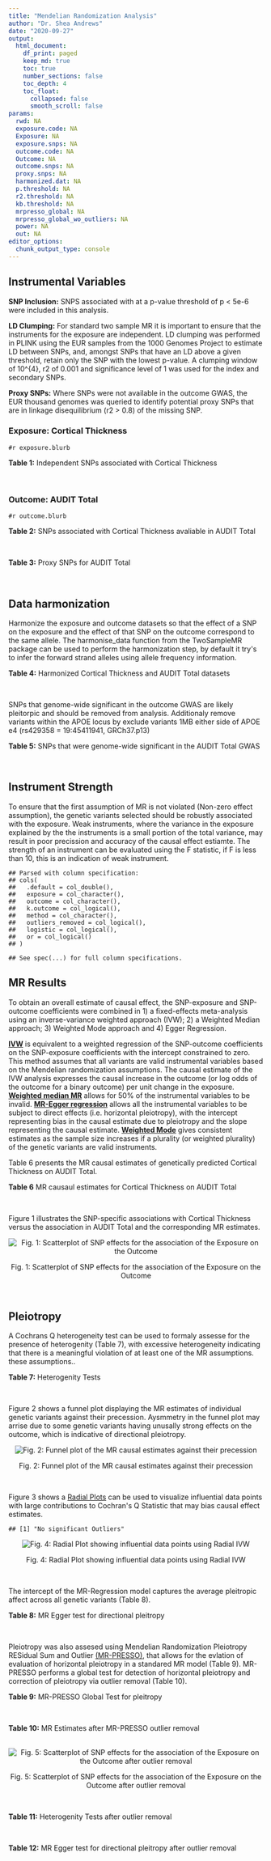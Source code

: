 ```yaml
---
title: "Mendelian Randomization Analysis"
author: "Dr. Shea Andrews"
date: "2020-09-27"
output:
  html_document:
    df_print: paged
    keep_md: true
    toc: true
    number_sections: false
    toc_depth: 4
    toc_float:
      collapsed: false
      smooth_scroll: false
params:
  rwd: NA
  exposure.code: NA
  Exposure: NA
  exposure.snps: NA
  outcome.code: NA
  Outcome: NA
  outcome.snps: NA
  proxy.snps: NA
  harmonized.dat: NA
  p.threshold: NA
  r2.threshold: NA
  kb.threshold: NA
  mrpresso_global: NA
  mrpresso_global_wo_outliers: NA
  power: NA
  out: NA
editor_options:
  chunk_output_type: console
---
```







## Instrumental Variables
**SNP Inclusion:** SNPS associated with at a p-value threshold of p < 5e-6 were included in this analysis.
<br>

**LD Clumping:** For standard two sample MR it is important to ensure that the instruments for the exposure are independent. LD clumping was performed in PLINK using the EUR samples from the 1000 Genomes Project to estimate LD between SNPs, and, amongst SNPs that have an LD above a given threshold, retain only the SNP with the lowest p-value. A clumping window of 10^{4}, r2 of 0.001 and significance level of 1 was used for the index and secondary SNPs.
<br>

**Proxy SNPs:** Where SNPs were not available in the outcome GWAS, the EUR thousand genomes was queried to identify potential proxy SNPs that are in linkage disequilibrium (r2 > 0.8) of the missing SNP.
<br>

### Exposure: Cortical Thickness
`#r exposure.blurb`
<br>

**Table 1:** Independent SNPs associated with Cortical Thickness
<div data-pagedtable="false">
  <script data-pagedtable-source type="application/json">
{"columns":[{"label":["SNP"],"name":[1],"type":["chr"],"align":["left"]},{"label":["CHROM"],"name":[2],"type":["dbl"],"align":["right"]},{"label":["POS"],"name":[3],"type":["dbl"],"align":["right"]},{"label":["REF"],"name":[4],"type":["chr"],"align":["left"]},{"label":["ALT"],"name":[5],"type":["chr"],"align":["left"]},{"label":["AF"],"name":[6],"type":["dbl"],"align":["right"]},{"label":["BETA"],"name":[7],"type":["dbl"],"align":["right"]},{"label":["SE"],"name":[8],"type":["dbl"],"align":["right"]},{"label":["Z"],"name":[9],"type":["dbl"],"align":["right"]},{"label":["P"],"name":[10],"type":["dbl"],"align":["right"]},{"label":["N"],"name":[11],"type":["dbl"],"align":["right"]},{"label":["TRAIT"],"name":[12],"type":["chr"],"align":["left"]}],"data":[{"1":"rs1180331","2":"1","3":"40012184","4":"G","5":"A","6":"0.4610","7":"0.0039","8":"0.0008","9":"4.875000","10":"5.299e-07","11":"32872","12":"Cortical_Thickness"},{"1":"rs556204","2":"1","3":"57595583","4":"G","5":"C","6":"0.1594","7":"-0.0050","8":"0.0010","9":"-5.000000","10":"1.417e-06","11":"32441","12":"Cortical_Thickness"},{"1":"rs2002058","2":"1","3":"58561329","4":"C","5":"T","6":"0.1892","7":"0.0046","8":"0.0010","9":"4.600000","10":"1.289e-06","11":"33089","12":"Cortical_Thickness"},{"1":"rs7549825","2":"1","3":"98554409","4":"A","5":"G","6":"0.3084","7":"0.0040","8":"0.0008","9":"5.000000","10":"2.503e-06","11":"32872","12":"Cortical_Thickness"},{"1":"rs7531555","2":"1","3":"196929310","4":"C","5":"T","6":"0.2386","7":"0.0047","8":"0.0009","9":"5.222222","10":"7.662e-08","11":"32639","12":"Cortical_Thickness"},{"1":"rs6738528","2":"2","3":"27149258","4":"T","5":"A","6":"0.3984","7":"0.0045","8":"0.0008","9":"5.625000","10":"7.324e-09","11":"32872","12":"Cortical_Thickness"},{"1":"rs3770776","2":"2","3":"37150793","4":"A","5":"G","6":"0.4299","7":"0.0039","8":"0.0008","9":"4.875000","10":"3.170e-07","11":"32872","12":"Cortical_Thickness"},{"1":"rs11692435","2":"2","3":"98275354","4":"G","5":"A","6":"0.0910","7":"-0.0091","8":"0.0015","9":"-6.066667","10":"3.179e-10","11":"29128","12":"Cortical_Thickness"},{"1":"rs533577","2":"3","3":"39489651","4":"C","5":"T","6":"0.4935","7":"-0.0050","8":"0.0008","9":"-6.250000","10":"8.426e-11","11":"32872","12":"Cortical_Thickness"},{"1":"rs11708974","2":"3","3":"64395184","4":"C","5":"T","6":"0.4778","7":"0.0035","8":"0.0008","9":"4.375000","10":"4.070e-06","11":"32872","12":"Cortical_Thickness"},{"1":"rs2636563","2":"3","3":"183939044","4":"G","5":"C","6":"0.2416","7":"0.0044","8":"0.0009","9":"4.888889","10":"2.299e-06","11":"31046","12":"Cortical_Thickness"},{"1":"rs10016059","2":"4","3":"2405007","4":"T","5":"C","6":"0.3379","7":"0.0038","8":"0.0008","9":"4.750000","10":"4.994e-06","11":"32441","12":"Cortical_Thickness"},{"1":"rs7657284","2":"4","3":"39688694","4":"A","5":"C","6":"0.2465","7":"0.0044","8":"0.0009","9":"4.888890","10":"2.680e-07","11":"32872","12":"Cortical_Thickness"},{"1":"rs7683042","2":"4","3":"46999235","4":"A","5":"G","6":"0.4028","7":"-0.0036","8":"0.0008","9":"-4.500000","10":"3.852e-06","11":"32872","12":"Cortical_Thickness"},{"1":"rs13107325","2":"4","3":"103188709","4":"C","5":"T","6":"0.0707","7":"-0.0076","8":"0.0015","9":"-5.066667","10":"5.054e-07","11":"32872","12":"Cortical_Thickness"},{"1":"rs35021943","2":"4","3":"121643239","4":"A","5":"C","6":"0.2422","7":"0.0051","8":"0.0009","9":"5.666670","10":"2.979e-09","11":"32872","12":"Cortical_Thickness"},{"1":"rs40565","2":"5","3":"55828636","4":"C","5":"T","6":"0.8108","7":"0.0048","8":"0.0010","9":"4.800000","10":"5.911e-07","11":"32249","12":"Cortical_Thickness"},{"1":"rs2744449","2":"6","3":"52951185","4":"G","5":"C","6":"0.9107","7":"0.0059","8":"0.0013","9":"4.538462","10":"4.452e-06","11":"33281","12":"Cortical_Thickness"},{"1":"rs194833","2":"7","3":"103761274","4":"G","5":"T","6":"0.4771","7":"-0.0035","8":"0.0008","9":"-4.375000","10":"3.614e-06","11":"32486","12":"Cortical_Thickness"},{"1":"rs6961970","2":"7","3":"113901132","4":"C","5":"A","6":"0.2334","7":"0.0041","8":"0.0009","9":"4.555556","10":"2.411e-06","11":"32872","12":"Cortical_Thickness"},{"1":"rs724265","2":"8","3":"8219182","4":"G","5":"A","6":"0.6272","7":"0.0041","8":"0.0008","9":"5.125000","10":"1.012e-07","11":"32872","12":"Cortical_Thickness"},{"1":"rs3200031","2":"8","3":"26227484","4":"C","5":"T","6":"0.0773","7":"0.0071","8":"0.0014","9":"5.071429","10":"5.526e-07","11":"32872","12":"Cortical_Thickness"},{"1":"rs7824177","2":"8","3":"110585288","4":"A","5":"G","6":"0.1616","7":"-0.0059","8":"0.0010","9":"-5.900000","10":"8.922e-09","11":"32872","12":"Cortical_Thickness"},{"1":"rs12543282","2":"8","3":"144627241","4":"C","5":"T","6":"0.2395","7":"0.0043","8":"0.0009","9":"4.777778","10":"4.087e-06","11":"32764","12":"Cortical_Thickness"},{"1":"rs35025323","2":"10","3":"97089991","4":"T","5":"C","6":"0.1210","7":"-0.0054","8":"0.0011","9":"-4.909090","10":"1.762e-06","11":"32872","12":"Cortical_Thickness"},{"1":"rs4296031","2":"11","3":"42540012","4":"G","5":"A","6":"0.8037","7":"-0.0044","8":"0.0010","9":"-4.400000","10":"3.779e-06","11":"32486","12":"Cortical_Thickness"},{"1":"rs7957460","2":"12","3":"32945835","4":"G","5":"A","6":"0.6732","7":"-0.0037","8":"0.0008","9":"-4.625000","10":"2.960e-06","11":"32512","12":"Cortical_Thickness"},{"1":"rs12815451","2":"12","3":"51738706","4":"T","5":"C","6":"0.1519","7":"0.0070","8":"0.0015","9":"4.666670","10":"3.201e-06","11":"20004","12":"Cortical_Thickness"},{"1":"rs1558801","2":"12","3":"109036359","4":"A","5":"C","6":"0.3852","7":"-0.0041","8":"0.0009","9":"-4.555560","10":"2.204e-06","11":"30860","12":"Cortical_Thickness"},{"1":"rs4772440","2":"13","3":"102712476","4":"C","5":"T","6":"0.4224","7":"-0.0036","8":"0.0008","9":"-4.500000","10":"3.102e-06","11":"32872","12":"Cortical_Thickness"},{"1":"rs1742401","2":"16","3":"1971601","4":"G","5":"A","6":"0.3809","7":"-0.0038","8":"0.0008","9":"-4.750000","10":"7.050e-07","11":"32764","12":"Cortical_Thickness"},{"1":"rs734957","2":"17","3":"2612584","4":"G","5":"A","6":"0.2235","7":"0.0066","8":"0.0012","9":"5.500000","10":"6.126e-08","11":"22106","12":"Cortical_Thickness"},{"1":"rs11656696","2":"17","3":"10033679","4":"C","5":"A","6":"0.4288","7":"0.0040","8":"0.0008","9":"5.000000","10":"2.117e-07","11":"32512","12":"Cortical_Thickness"},{"1":"rs7215205","2":"17","3":"29818258","4":"T","5":"C","6":"0.6326","7":"-0.0036","8":"0.0008","9":"-4.500000","10":"3.115e-06","11":"32680","12":"Cortical_Thickness"},{"1":"rs2316766","2":"17","3":"43919068","4":"G","5":"T","6":"0.2098","7":"0.0069","8":"0.0011","9":"6.272727","10":"2.903e-10","11":"26063","12":"Cortical_Thickness"},{"1":"rs117826338","2":"19","3":"5904353","4":"C","5":"T","6":"0.1353","7":"0.0062","8":"0.0012","9":"5.166667","10":"9.902e-08","11":"30012","12":"Cortical_Thickness"},{"1":"rs3816046","2":"19","3":"46118127","4":"C","5":"T","6":"0.3206","7":"-0.0041","8":"0.0008","9":"-5.125000","10":"8.464e-07","11":"30344","12":"Cortical_Thickness"},{"1":"rs5994871","2":"22","3":"22091244","4":"C","5":"T","6":"0.7171","7":"0.0042","8":"0.0009","9":"4.666667","10":"8.821e-07","11":"32872","12":"Cortical_Thickness"},{"1":"rs5756894","2":"22","3":"38450136","4":"C","5":"A","6":"0.6043","7":"0.0035","8":"0.0008","9":"4.375000","10":"4.741e-06","11":"32872","12":"Cortical_Thickness"}],"options":{"columns":{"min":{},"max":[10]},"rows":{"min":[10],"max":[10]},"pages":{}}}
  </script>
</div>
<br>

### Outcome: AUDIT Total
`#r outcome.blurb`
<br>

**Table 2:** SNPs associated with Cortical Thickness avaliable in AUDIT Total
<div data-pagedtable="false">
  <script data-pagedtable-source type="application/json">
{"columns":[{"label":["SNP"],"name":[1],"type":["chr"],"align":["left"]},{"label":["CHROM"],"name":[2],"type":["dbl"],"align":["right"]},{"label":["POS"],"name":[3],"type":["dbl"],"align":["right"]},{"label":["REF"],"name":[4],"type":["chr"],"align":["left"]},{"label":["ALT"],"name":[5],"type":["chr"],"align":["left"]},{"label":["AF"],"name":[6],"type":["dbl"],"align":["right"]},{"label":["BETA"],"name":[7],"type":["dbl"],"align":["right"]},{"label":["SE"],"name":[8],"type":["dbl"],"align":["right"]},{"label":["Z"],"name":[9],"type":["dbl"],"align":["right"]},{"label":["P"],"name":[10],"type":["dbl"],"align":["right"]},{"label":["N"],"name":[11],"type":["dbl"],"align":["right"]},{"label":["TRAIT"],"name":[12],"type":["chr"],"align":["left"]}],"data":[{"1":"rs1180331","2":"1","3":"40012184","4":"G","5":"A","6":"0.4954640","7":"0.0025295885","8":"0.002654343","9":"0.953","10":"3.408e-01","11":"141716","12":"AUDIT_Total"},{"1":"rs556204","2":"1","3":"57595583","4":"G","5":"C","6":"0.1137930","7":"0.0049123845","8":"0.002649614","9":"1.854","10":"6.377e-02","11":"141629","12":"AUDIT_Total"},{"1":"rs2002058","2":"1","3":"58561329","4":"C","5":"T","6":"0.1728960","7":"-0.0041489849","8":"0.002671594","9":"-1.553","10":"1.204e-01","11":"139487","12":"AUDIT_Total"},{"1":"rs7549825","2":"1","3":"98554409","4":"A","5":"G","6":"0.3432840","7":"-0.0047612500","8":"0.002668863","9":"-1.784","10":"7.440e-02","11":"139630","12":"AUDIT_Total"},{"1":"rs7531555","2":"1","3":"196929310","4":"C","5":"T","6":"0.2500000","7":"0.0038607076","8":"0.002649765","9":"1.457","10":"1.450e-01","11":"141861","12":"AUDIT_Total"},{"1":"rs6738528","2":"2","3":"27149258","4":"T","5":"A","6":"0.4217790","7":"-0.0033991623","8":"0.002655596","9":"-1.280","10":"2.007e-01","11":"141354","12":"AUDIT_Total"},{"1":"rs3770776","2":"2","3":"37150793","4":"A","5":"G","6":"0.4360660","7":"0.0009965330","8":"0.002664528","9":"0.374","10":"7.085e-01","11":"141143","12":"AUDIT_Total"},{"1":"rs11692435","2":"2","3":"98275354","4":"G","5":"A","6":"0.1408810","7":"0.0080266445","8":"0.002683599","9":"2.991","10":"2.778e-03","11":"137398","12":"AUDIT_Total"},{"1":"rs533577","2":"3","3":"39489651","4":"C","5":"T","6":"0.4492390","7":"0.0034812373","8":"0.002655406","9":"1.311","10":"1.897e-01","11":"141353","12":"AUDIT_Total"},{"1":"rs11708974","2":"3","3":"64395184","4":"C","5":"T","6":"0.4664220","7":"0.0007655355","8":"0.002658109","9":"0.288","10":"7.735e-01","11":"141932","12":"AUDIT_Total"},{"1":"rs2636563","2":"3","3":"183939044","4":"G","5":"C","6":"0.2218770","7":"-0.0041745076","8":"0.002660617","9":"-1.569","10":"1.167e-01","11":"140633","12":"AUDIT_Total"},{"1":"rs10016059","2":"4","3":"2405007","4":"T","5":"C","6":"0.3435910","7":"-0.0006566860","8":"0.002658649","9":"-0.247","10":"8.047e-01","11":"141932","12":"AUDIT_Total"},{"1":"rs7657284","2":"4","3":"39688694","4":"A","5":"C","6":"0.2721680","7":"0.0010732500","8":"0.002663156","9":"0.403","10":"6.873e-01","11":"141256","12":"AUDIT_Total"},{"1":"rs7683042","2":"4","3":"46999235","4":"A","5":"G","6":"0.3111070","7":"0.0082823000","8":"0.002656285","9":"3.118","10":"1.823e-03","11":"140182","12":"AUDIT_Total"},{"1":"rs13107325","2":"4","3":"103188709","4":"C","5":"T","6":"0.0473169","7":"-0.0197012126","8":"0.002617753","9":"-7.526","10":"5.246e-14","11":"141932","12":"AUDIT_Total"},{"1":"rs35021943","2":"4","3":"121643239","4":"A","5":"C","6":"0.2241190","7":"-0.0049333000","8":"0.002660895","9":"-1.854","10":"6.372e-02","11":"140427","12":"AUDIT_Total"},{"1":"rs40565","2":"5","3":"55828636","4":"C","5":"T","6":"0.7925280","7":"-0.0036379252","8":"0.002649618","9":"-1.373","10":"1.699e-01","11":"141932","12":"AUDIT_Total"},{"1":"rs2744449","2":"6","3":"52951185","4":"G","5":"C","6":"0.8856880","7":"-0.0025272703","8":"0.002654696","9":"-0.952","10":"3.413e-01","11":"141679","12":"AUDIT_Total"},{"1":"rs194833","2":"7","3":"103761274","4":"G","5":"T","6":"0.4821750","7":"0.0081020703","8":"0.002648601","9":"3.059","10":"2.218e-03","11":"141034","12":"AUDIT_Total"},{"1":"rs6961970","2":"7","3":"113901132","4":"C","5":"A","6":"0.2094840","7":"0.0019820372","8":"0.002664028","9":"0.744","10":"4.570e-01","11":"140847","12":"AUDIT_Total"},{"1":"rs724265","2":"8","3":"8219182","4":"G","5":"A","6":"0.5889940","7":"-0.0017392308","8":"0.002683998","9":"-0.648","10":"5.171e-01","11":"138838","12":"AUDIT_Total"},{"1":"rs3200031","2":"8","3":"26227484","4":"C","5":"T","6":"0.0469203","7":"-0.0025470365","8":"0.002661480","9":"-0.957","10":"3.385e-01","11":"140953","12":"AUDIT_Total"},{"1":"rs7824177","2":"8","3":"110585288","4":"A","5":"G","6":"0.1132660","7":"0.0046537600","8":"0.002654740","9":"1.753","10":"7.966e-02","11":"141143","12":"AUDIT_Total"},{"1":"rs12543282","2":"8","3":"144627241","4":"C","5":"T","6":"0.2089080","7":"0.0020189143","8":"0.002663475","9":"0.758","10":"4.484e-01","11":"140894","12":"AUDIT_Total"},{"1":"rs35025323","2":"10","3":"97089991","4":"T","5":"C","6":"0.1282610","7":"-0.0017470600","8":"0.002659151","9":"-0.657","10":"5.115e-01","11":"141437","12":"AUDIT_Total"},{"1":"rs4296031","2":"11","3":"42540012","4":"G","5":"A","6":"0.7754470","7":"-0.0026262431","8":"0.002655453","9":"-0.989","10":"3.228e-01","11":"141571","12":"AUDIT_Total"},{"1":"rs7957460","2":"12","3":"32945835","4":"G","5":"A","6":"0.6604290","7":"-0.0044587085","8":"0.002649262","9":"-1.683","10":"9.237e-02","11":"141772","12":"AUDIT_Total"},{"1":"rs12815451","2":"12","3":"51738706","4":"T","5":"C","6":"0.1428310","7":"0.0035778400","8":"0.002767083","9":"1.293","10":"1.959e-01","11":"130167","12":"AUDIT_Total"},{"1":"rs1558801","2":"12","3":"109036359","4":"A","5":"C","6":"0.4324470","7":"0.0045293100","8":"0.002669011","9":"1.697","10":"8.972e-02","11":"139668","12":"AUDIT_Total"},{"1":"rs4772440","2":"13","3":"102712476","4":"C","5":"T","6":"0.4284900","7":"0.0036471643","8":"0.002679768","9":"1.361","10":"1.735e-01","11":"138758","12":"AUDIT_Total"},{"1":"rs1742401","2":"16","3":"1971601","4":"G","5":"A","6":"0.4508910","7":"-0.0012015008","8":"0.002658188","9":"-0.452","10":"6.512e-01","11":"141731","12":"AUDIT_Total"},{"1":"rs11656696","2":"17","3":"10033679","4":"C","5":"A","6":"0.4084370","7":"-0.0024357546","8":"0.002712422","9":"-0.898","10":"3.690e-01","11":"135747","12":"AUDIT_Total"},{"1":"rs7215205","2":"17","3":"29818258","4":"T","5":"C","6":"0.6332610","7":"-0.0015721400","8":"0.002669161","9":"-0.589","10":"5.556e-01","11":"140437","12":"AUDIT_Total"},{"1":"rs2316766","2":"17","3":"43919068","4":"G","5":"T","6":"0.1475710","7":"-0.0147672831","8":"0.002652170","9":"-5.568","10":"2.573e-08","11":"139273","12":"AUDIT_Total"},{"1":"rs117826338","2":"19","3":"5904353","4":"C","5":"T","6":"0.1421840","7":"-0.0022938868","8":"0.002654962","9":"-0.864","10":"3.874e-01","11":"141716","12":"AUDIT_Total"},{"1":"rs3816046","2":"19","3":"46118127","4":"C","5":"T","6":"0.3054140","7":"0.0004548352","8":"0.002659855","9":"0.171","10":"8.643e-01","11":"141932","12":"AUDIT_Total"},{"1":"rs5994871","2":"22","3":"22091244","4":"C","5":"T","6":"0.7659570","7":"-0.0001459743","8":"0.002703227","9":"-0.054","10":"9.567e-01","11":"137745","12":"AUDIT_Total"},{"1":"rs5756894","2":"22","3":"38450136","4":"C","5":"A","6":"0.6064680","7":"0.0023263146","8":"0.002658645","9":"0.875","10":"3.814e-01","11":"141315","12":"AUDIT_Total"},{"1":"rs734957","2":"NA","3":"NA","4":"NA","5":"NA","6":"NA","7":"NA","8":"NA","9":"NA","10":"NA","11":"NA","12":"NA"}],"options":{"columns":{"min":{},"max":[10]},"rows":{"min":[10],"max":[10]},"pages":{}}}
  </script>
</div>
<br>

**Table 3:** Proxy SNPs for AUDIT Total
<div data-pagedtable="false">
  <script data-pagedtable-source type="application/json">
{"columns":[{"label":["proxy.outcome"],"name":[1],"type":["lgl"],"align":["right"]},{"label":["target_snp"],"name":[2],"type":["chr"],"align":["left"]},{"label":["proxy_snp"],"name":[3],"type":["lgl"],"align":["right"]},{"label":["ld.r2"],"name":[4],"type":["lgl"],"align":["right"]},{"label":["Dprime"],"name":[5],"type":["lgl"],"align":["right"]},{"label":["ref.proxy"],"name":[6],"type":["lgl"],"align":["right"]},{"label":["alt.proxy"],"name":[7],"type":["lgl"],"align":["right"]},{"label":["CHROM"],"name":[8],"type":["lgl"],"align":["right"]},{"label":["POS"],"name":[9],"type":["lgl"],"align":["right"]},{"label":["ALT.proxy"],"name":[10],"type":["lgl"],"align":["right"]},{"label":["REF.proxy"],"name":[11],"type":["lgl"],"align":["right"]},{"label":["AF"],"name":[12],"type":["lgl"],"align":["right"]},{"label":["BETA"],"name":[13],"type":["lgl"],"align":["right"]},{"label":["SE"],"name":[14],"type":["lgl"],"align":["right"]},{"label":["P"],"name":[15],"type":["lgl"],"align":["right"]},{"label":["N"],"name":[16],"type":["lgl"],"align":["right"]},{"label":["ref"],"name":[17],"type":["lgl"],"align":["right"]},{"label":["alt"],"name":[18],"type":["lgl"],"align":["right"]},{"label":["ALT"],"name":[19],"type":["lgl"],"align":["right"]},{"label":["REF"],"name":[20],"type":["lgl"],"align":["right"]},{"label":["PHASE"],"name":[21],"type":["lgl"],"align":["right"]}],"data":[{"1":"NA","2":"rs734957","3":"NA","4":"NA","5":"NA","6":"NA","7":"NA","8":"NA","9":"NA","10":"NA","11":"NA","12":"NA","13":"NA","14":"NA","15":"NA","16":"NA","17":"NA","18":"NA","19":"NA","20":"NA","21":"NA"}],"options":{"columns":{"min":{},"max":[10]},"rows":{"min":[10],"max":[10]},"pages":{}}}
  </script>
</div>
<br>

## Data harmonization
Harmonize the exposure and outcome datasets so that the effect of a SNP on the exposure and the effect of that SNP on the outcome correspond to the same allele. The harmonise_data function from the TwoSampleMR package can be used to perform the harmonization step, by default it try's to infer the forward strand alleles using allele frequency information.
<br>

**Table 4:** Harmonized Cortical Thickness and AUDIT Total datasets
<div data-pagedtable="false">
  <script data-pagedtable-source type="application/json">
{"columns":[{"label":["SNP"],"name":[1],"type":["chr"],"align":["left"]},{"label":["effect_allele.exposure"],"name":[2],"type":["chr"],"align":["left"]},{"label":["other_allele.exposure"],"name":[3],"type":["chr"],"align":["left"]},{"label":["effect_allele.outcome"],"name":[4],"type":["chr"],"align":["left"]},{"label":["other_allele.outcome"],"name":[5],"type":["chr"],"align":["left"]},{"label":["beta.exposure"],"name":[6],"type":["dbl"],"align":["right"]},{"label":["beta.outcome"],"name":[7],"type":["dbl"],"align":["right"]},{"label":["eaf.exposure"],"name":[8],"type":["dbl"],"align":["right"]},{"label":["eaf.outcome"],"name":[9],"type":["dbl"],"align":["right"]},{"label":["remove"],"name":[10],"type":["lgl"],"align":["right"]},{"label":["palindromic"],"name":[11],"type":["lgl"],"align":["right"]},{"label":["ambiguous"],"name":[12],"type":["lgl"],"align":["right"]},{"label":["id.outcome"],"name":[13],"type":["chr"],"align":["left"]},{"label":["chr.outcome"],"name":[14],"type":["dbl"],"align":["right"]},{"label":["pos.outcome"],"name":[15],"type":["dbl"],"align":["right"]},{"label":["se.outcome"],"name":[16],"type":["dbl"],"align":["right"]},{"label":["z.outcome"],"name":[17],"type":["dbl"],"align":["right"]},{"label":["pval.outcome"],"name":[18],"type":["dbl"],"align":["right"]},{"label":["samplesize.outcome"],"name":[19],"type":["dbl"],"align":["right"]},{"label":["outcome"],"name":[20],"type":["chr"],"align":["left"]},{"label":["mr_keep.outcome"],"name":[21],"type":["lgl"],"align":["right"]},{"label":["pval_origin.outcome"],"name":[22],"type":["chr"],"align":["left"]},{"label":["chr.exposure"],"name":[23],"type":["dbl"],"align":["right"]},{"label":["pos.exposure"],"name":[24],"type":["dbl"],"align":["right"]},{"label":["se.exposure"],"name":[25],"type":["dbl"],"align":["right"]},{"label":["z.exposure"],"name":[26],"type":["dbl"],"align":["right"]},{"label":["pval.exposure"],"name":[27],"type":["dbl"],"align":["right"]},{"label":["samplesize.exposure"],"name":[28],"type":["dbl"],"align":["right"]},{"label":["exposure"],"name":[29],"type":["chr"],"align":["left"]},{"label":["mr_keep.exposure"],"name":[30],"type":["lgl"],"align":["right"]},{"label":["pval_origin.exposure"],"name":[31],"type":["chr"],"align":["left"]},{"label":["id.exposure"],"name":[32],"type":["chr"],"align":["left"]},{"label":["action"],"name":[33],"type":["dbl"],"align":["right"]},{"label":["mr_keep"],"name":[34],"type":["lgl"],"align":["right"]},{"label":["pt"],"name":[35],"type":["dbl"],"align":["right"]},{"label":["pleitropy_keep"],"name":[36],"type":["lgl"],"align":["right"]},{"label":["mrpresso_RSSobs"],"name":[37],"type":["dbl"],"align":["right"]},{"label":["mrpresso_pval"],"name":[38],"type":["dbl"],"align":["right"]},{"label":["mrpresso_keep"],"name":[39],"type":["lgl"],"align":["right"]}],"data":[{"1":"rs10016059","2":"C","3":"T","4":"C","5":"T","6":"0.0038","7":"-0.0006566860","8":"0.3379","9":"0.3435910","10":"FALSE","11":"FALSE","12":"FALSE","13":"ovCG6B","14":"4","15":"2405007","16":"0.002658649","17":"-0.247","18":"8.047e-01","19":"141932","20":"SanchezRoige2019auditt23andMe","21":"TRUE","22":"reported","23":"4","24":"2405007","25":"0.0008","26":"4.750000","27":"4.994e-06","28":"32441","29":"Grasby2020thickness","30":"TRUE","31":"reported","32":"aSYnfp","33":"2","34":"TRUE","35":"5e-06","36":"TRUE","37":"3.723656e-07","38":"1.0000","39":"TRUE"},{"1":"rs11656696","2":"A","3":"C","4":"A","5":"C","6":"0.0040","7":"-0.0024357546","8":"0.4288","9":"0.4084370","10":"FALSE","11":"FALSE","12":"FALSE","13":"ovCG6B","14":"17","15":"10033679","16":"0.002712422","17":"-0.898","18":"3.690e-01","19":"135747","20":"SanchezRoige2019auditt23andMe","21":"TRUE","22":"reported","23":"17","24":"10033679","25":"0.0008","26":"5.000000","27":"2.117e-07","28":"32512","29":"Grasby2020thickness","30":"TRUE","31":"reported","32":"aSYnfp","33":"2","34":"TRUE","35":"5e-06","36":"TRUE","37":"1.289854e-06","38":"1.0000","39":"TRUE"},{"1":"rs11692435","2":"A","3":"G","4":"A","5":"G","6":"-0.0091","7":"0.0080266445","8":"0.0910","9":"0.1408810","10":"FALSE","11":"FALSE","12":"FALSE","13":"ovCG6B","14":"2","15":"98275354","16":"0.002683599","17":"2.991","18":"2.778e-03","19":"137398","20":"SanchezRoige2019auditt23andMe","21":"TRUE","22":"reported","23":"2","24":"98275354","25":"0.0015","26":"-6.066667","27":"3.179e-10","28":"29128","29":"Grasby2020thickness","30":"TRUE","31":"reported","32":"aSYnfp","33":"2","34":"TRUE","35":"5e-06","36":"TRUE","37":"3.123986e-05","38":"1.0000","39":"TRUE"},{"1":"rs11708974","2":"T","3":"C","4":"T","5":"C","6":"0.0035","7":"0.0007655355","8":"0.4778","9":"0.4664220","10":"FALSE","11":"FALSE","12":"FALSE","13":"ovCG6B","14":"3","15":"64395184","16":"0.002658109","17":"0.288","18":"7.735e-01","19":"141932","20":"SanchezRoige2019auditt23andMe","21":"TRUE","22":"reported","23":"3","24":"64395184","25":"0.0008","26":"4.375000","27":"4.070e-06","28":"32872","29":"Grasby2020thickness","30":"TRUE","31":"reported","32":"aSYnfp","33":"2","34":"TRUE","35":"5e-06","36":"TRUE","37":"3.811311e-06","38":"1.0000","39":"TRUE"},{"1":"rs117826338","2":"T","3":"C","4":"T","5":"C","6":"0.0062","7":"-0.0022938868","8":"0.1353","9":"0.1421840","10":"FALSE","11":"FALSE","12":"FALSE","13":"ovCG6B","14":"19","15":"5904353","16":"0.002654962","17":"-0.864","18":"3.874e-01","19":"141716","20":"SanchezRoige2019auditt23andMe","21":"TRUE","22":"reported","23":"19","24":"5904353","25":"0.0012","26":"5.166667","27":"9.902e-08","28":"30012","29":"Grasby2020thickness","30":"TRUE","31":"reported","32":"aSYnfp","33":"2","34":"TRUE","35":"5e-06","36":"TRUE","37":"6.621362e-08","38":"1.0000","39":"TRUE"},{"1":"rs1180331","2":"A","3":"G","4":"A","5":"G","6":"0.0039","7":"0.0025295885","8":"0.4610","9":"0.4954640","10":"FALSE","11":"FALSE","12":"FALSE","13":"ovCG6B","14":"1","15":"40012184","16":"0.002654343","17":"0.953","18":"3.408e-01","19":"141716","20":"SanchezRoige2019auditt23andMe","21":"TRUE","22":"reported","23":"1","24":"40012184","25":"0.0008","26":"4.875000","27":"5.299e-07","28":"32872","29":"Grasby2020thickness","30":"TRUE","31":"reported","32":"aSYnfp","33":"2","34":"TRUE","35":"5e-06","36":"TRUE","37":"1.515566e-05","38":"1.0000","39":"TRUE"},{"1":"rs12543282","2":"T","3":"C","4":"T","5":"C","6":"0.0043","7":"0.0020189143","8":"0.2395","9":"0.2089080","10":"FALSE","11":"FALSE","12":"FALSE","13":"ovCG6B","14":"8","15":"144627241","16":"0.002663475","17":"0.758","18":"4.484e-01","19":"140894","20":"SanchezRoige2019auditt23andMe","21":"TRUE","22":"reported","23":"8","24":"144627241","25":"0.0009","26":"4.777778","27":"4.087e-06","28":"32764","29":"Grasby2020thickness","30":"TRUE","31":"reported","32":"aSYnfp","33":"2","34":"TRUE","35":"5e-06","36":"TRUE","37":"1.240033e-05","38":"1.0000","39":"TRUE"},{"1":"rs12815451","2":"C","3":"T","4":"C","5":"T","6":"0.0070","7":"0.0035778400","8":"0.1519","9":"0.1428310","10":"FALSE","11":"FALSE","12":"FALSE","13":"ovCG6B","14":"12","15":"51738706","16":"0.002767083","17":"1.293","18":"1.959e-01","19":"130167","20":"SanchezRoige2019auditt23andMe","21":"TRUE","22":"reported","23":"12","24":"51738706","25":"0.0015","26":"4.666670","27":"3.201e-06","28":"20004","29":"Grasby2020thickness","30":"TRUE","31":"reported","32":"aSYnfp","33":"2","34":"TRUE","35":"5e-06","36":"TRUE","37":"3.900955e-05","38":"0.9660","39":"TRUE"},{"1":"rs13107325","2":"T","3":"C","4":"T","5":"C","6":"-0.0076","7":"-0.0197012126","8":"0.0707","9":"0.0473169","10":"FALSE","11":"FALSE","12":"FALSE","13":"ovCG6B","14":"4","15":"103188709","16":"0.002617753","17":"-7.526","18":"5.246e-14","19":"141932","20":"SanchezRoige2019auditt23andMe","21":"TRUE","22":"reported","23":"4","24":"103188709","25":"0.0015","26":"-5.066667","27":"5.054e-07","28":"32872","29":"Grasby2020thickness","30":"TRUE","31":"reported","32":"aSYnfp","33":"2","34":"TRUE","35":"5e-06","36":"FALSE","37":"NA","38":"NA","39":"NA"},{"1":"rs1558801","2":"C","3":"A","4":"C","5":"A","6":"-0.0041","7":"0.0045293100","8":"0.3852","9":"0.4324470","10":"FALSE","11":"FALSE","12":"FALSE","13":"ovCG6B","14":"12","15":"109036359","16":"0.002669011","17":"1.697","18":"8.972e-02","19":"139668","20":"SanchezRoige2019auditt23andMe","21":"TRUE","22":"reported","23":"12","24":"109036359","25":"0.0009","26":"-4.555560","27":"2.204e-06","28":"30860","29":"Grasby2020thickness","30":"TRUE","31":"reported","32":"aSYnfp","33":"2","34":"TRUE","35":"5e-06","36":"TRUE","37":"1.051171e-05","38":"1.0000","39":"TRUE"},{"1":"rs1742401","2":"A","3":"G","4":"A","5":"G","6":"-0.0038","7":"-0.0012015008","8":"0.3809","9":"0.4508910","10":"FALSE","11":"FALSE","12":"FALSE","13":"ovCG6B","14":"16","15":"1971601","16":"0.002658188","17":"-0.452","18":"6.512e-01","19":"141731","20":"SanchezRoige2019auditt23andMe","21":"TRUE","22":"reported","23":"16","24":"1971601","25":"0.0008","26":"-4.750000","27":"7.050e-07","28":"32764","29":"Grasby2020thickness","30":"TRUE","31":"reported","32":"aSYnfp","33":"2","34":"TRUE","35":"5e-06","36":"TRUE","37":"6.263565e-06","38":"1.0000","39":"TRUE"},{"1":"rs194833","2":"T","3":"G","4":"T","5":"G","6":"-0.0035","7":"0.0081020703","8":"0.4771","9":"0.4821750","10":"FALSE","11":"FALSE","12":"FALSE","13":"ovCG6B","14":"7","15":"103761274","16":"0.002648601","17":"3.059","18":"2.218e-03","19":"141034","20":"SanchezRoige2019auditt23andMe","21":"TRUE","22":"reported","23":"7","24":"103761274","25":"0.0008","26":"-4.375000","27":"3.614e-06","28":"32486","29":"Grasby2020thickness","30":"TRUE","31":"reported","32":"aSYnfp","33":"2","34":"TRUE","35":"5e-06","36":"TRUE","37":"4.976787e-05","38":"0.2835","39":"TRUE"},{"1":"rs2002058","2":"T","3":"C","4":"T","5":"C","6":"0.0046","7":"-0.0041489849","8":"0.1892","9":"0.1728960","10":"FALSE","11":"FALSE","12":"FALSE","13":"ovCG6B","14":"1","15":"58561329","16":"0.002671594","17":"-1.553","18":"1.204e-01","19":"139487","20":"SanchezRoige2019auditt23andMe","21":"TRUE","22":"reported","23":"1","24":"58561329","25":"0.0010","26":"4.600000","27":"1.289e-06","28":"33089","29":"Grasby2020thickness","30":"TRUE","31":"reported","32":"aSYnfp","33":"2","34":"TRUE","35":"5e-06","36":"TRUE","37":"7.288596e-06","38":"1.0000","39":"TRUE"},{"1":"rs2316766","2":"T","3":"G","4":"T","5":"G","6":"0.0069","7":"-0.0147672831","8":"0.2098","9":"0.1475710","10":"FALSE","11":"FALSE","12":"FALSE","13":"ovCG6B","14":"17","15":"43919068","16":"0.002652170","17":"-5.568","18":"2.573e-08","19":"139273","20":"SanchezRoige2019auditt23andMe","21":"TRUE","22":"reported","23":"17","24":"43919068","25":"0.0011","26":"6.272727","27":"2.903e-10","28":"26063","29":"Grasby2020thickness","30":"TRUE","31":"reported","32":"aSYnfp","33":"2","34":"TRUE","35":"5e-06","36":"FALSE","37":"NA","38":"NA","39":"NA"},{"1":"rs2636563","2":"C","3":"G","4":"C","5":"G","6":"0.0044","7":"-0.0041745076","8":"0.2416","9":"0.2218770","10":"FALSE","11":"TRUE","12":"FALSE","13":"ovCG6B","14":"3","15":"183939044","16":"0.002660617","17":"-1.569","18":"1.167e-01","19":"140633","20":"SanchezRoige2019auditt23andMe","21":"TRUE","22":"reported","23":"3","24":"183939044","25":"0.0009","26":"4.888889","27":"2.299e-06","28":"31046","29":"Grasby2020thickness","30":"TRUE","31":"reported","32":"aSYnfp","33":"2","34":"TRUE","35":"5e-06","36":"TRUE","37":"7.772938e-06","38":"1.0000","39":"TRUE"},{"1":"rs2744449","2":"C","3":"G","4":"C","5":"G","6":"0.0059","7":"-0.0025272703","8":"0.9107","9":"0.8856880","10":"FALSE","11":"TRUE","12":"FALSE","13":"ovCG6B","14":"6","15":"52951185","16":"0.002654696","17":"-0.952","18":"3.413e-01","19":"141679","20":"SanchezRoige2019auditt23andMe","21":"TRUE","22":"reported","23":"6","24":"52951185","25":"0.0013","26":"4.538462","27":"4.452e-06","28":"33281","29":"Grasby2020thickness","30":"TRUE","31":"reported","32":"aSYnfp","33":"2","34":"TRUE","35":"5e-06","36":"TRUE","37":"3.646449e-07","38":"1.0000","39":"TRUE"},{"1":"rs3200031","2":"T","3":"C","4":"T","5":"C","6":"0.0071","7":"-0.0025470365","8":"0.0773","9":"0.0469203","10":"FALSE","11":"FALSE","12":"FALSE","13":"ovCG6B","14":"8","15":"26227484","16":"0.002661480","17":"-0.957","18":"3.385e-01","19":"140953","20":"SanchezRoige2019auditt23andMe","21":"TRUE","22":"reported","23":"8","24":"26227484","25":"0.0014","26":"5.071429","27":"5.526e-07","28":"32872","29":"Grasby2020thickness","30":"TRUE","31":"reported","32":"aSYnfp","33":"2","34":"TRUE","35":"5e-06","36":"TRUE","37":"4.583890e-08","38":"1.0000","39":"TRUE"},{"1":"rs35021943","2":"C","3":"A","4":"C","5":"A","6":"0.0051","7":"-0.0049333000","8":"0.2422","9":"0.2241190","10":"FALSE","11":"FALSE","12":"FALSE","13":"ovCG6B","14":"4","15":"121643239","16":"0.002660895","17":"-1.854","18":"6.372e-02","19":"140427","20":"SanchezRoige2019auditt23andMe","21":"TRUE","22":"reported","23":"4","24":"121643239","25":"0.0009","26":"5.666670","27":"2.979e-09","28":"32872","29":"Grasby2020thickness","30":"TRUE","31":"reported","32":"aSYnfp","33":"2","34":"TRUE","35":"5e-06","36":"TRUE","37":"1.127085e-05","38":"1.0000","39":"TRUE"},{"1":"rs35025323","2":"C","3":"T","4":"C","5":"T","6":"-0.0054","7":"-0.0017470600","8":"0.1210","9":"0.1282610","10":"FALSE","11":"FALSE","12":"FALSE","13":"ovCG6B","14":"10","15":"97089991","16":"0.002659151","17":"-0.657","18":"5.115e-01","19":"141437","20":"SanchezRoige2019auditt23andMe","21":"TRUE","22":"reported","23":"10","24":"97089991","25":"0.0011","26":"-4.909090","27":"1.762e-06","28":"32872","29":"Grasby2020thickness","30":"TRUE","31":"reported","32":"aSYnfp","33":"2","34":"TRUE","35":"5e-06","36":"TRUE","37":"1.343784e-05","38":"1.0000","39":"TRUE"},{"1":"rs3770776","2":"G","3":"A","4":"G","5":"A","6":"0.0039","7":"0.0009965330","8":"0.4299","9":"0.4360660","10":"FALSE","11":"FALSE","12":"FALSE","13":"ovCG6B","14":"2","15":"37150793","16":"0.002664528","17":"0.374","18":"7.085e-01","19":"141143","20":"SanchezRoige2019auditt23andMe","21":"TRUE","22":"reported","23":"2","24":"37150793","25":"0.0008","26":"4.875000","27":"3.170e-07","28":"32872","29":"Grasby2020thickness","30":"TRUE","31":"reported","32":"aSYnfp","33":"2","34":"TRUE","35":"5e-06","36":"TRUE","37":"5.427486e-06","38":"1.0000","39":"TRUE"},{"1":"rs3816046","2":"T","3":"C","4":"T","5":"C","6":"-0.0041","7":"0.0004548352","8":"0.3206","9":"0.3054140","10":"FALSE","11":"FALSE","12":"FALSE","13":"ovCG6B","14":"19","15":"46118127","16":"0.002659855","17":"0.171","18":"8.643e-01","19":"141932","20":"SanchezRoige2019auditt23andMe","21":"TRUE","22":"reported","23":"19","24":"46118127","25":"0.0008","26":"-5.125000","27":"8.464e-07","28":"30344","29":"Grasby2020thickness","30":"TRUE","31":"reported","32":"aSYnfp","33":"2","34":"TRUE","35":"5e-06","36":"TRUE","37":"8.455464e-07","38":"1.0000","39":"TRUE"},{"1":"rs40565","2":"T","3":"C","4":"T","5":"C","6":"0.0048","7":"-0.0036379252","8":"0.8108","9":"0.7925280","10":"FALSE","11":"FALSE","12":"FALSE","13":"ovCG6B","14":"5","15":"55828636","16":"0.002649618","17":"-1.373","18":"1.699e-01","19":"141932","20":"SanchezRoige2019auditt23andMe","21":"TRUE","22":"reported","23":"5","24":"55828636","25":"0.0010","26":"4.800000","27":"5.911e-07","28":"32249","29":"Grasby2020thickness","30":"TRUE","31":"reported","32":"aSYnfp","33":"2","34":"TRUE","35":"5e-06","36":"TRUE","37":"4.465199e-06","38":"1.0000","39":"TRUE"},{"1":"rs4296031","2":"A","3":"G","4":"A","5":"G","6":"-0.0044","7":"-0.0026262431","8":"0.8037","9":"0.7754470","10":"FALSE","11":"FALSE","12":"FALSE","13":"ovCG6B","14":"11","15":"42540012","16":"0.002655453","17":"-0.989","18":"3.228e-01","19":"141571","20":"SanchezRoige2019auditt23andMe","21":"TRUE","22":"reported","23":"11","24":"42540012","25":"0.0010","26":"-4.400000","27":"3.779e-06","28":"32486","29":"Grasby2020thickness","30":"TRUE","31":"reported","32":"aSYnfp","33":"2","34":"TRUE","35":"5e-06","36":"TRUE","37":"1.749102e-05","38":"1.0000","39":"TRUE"},{"1":"rs4772440","2":"T","3":"C","4":"T","5":"C","6":"-0.0036","7":"0.0036471643","8":"0.4224","9":"0.4284900","10":"FALSE","11":"FALSE","12":"FALSE","13":"ovCG6B","14":"13","15":"102712476","16":"0.002679768","17":"1.361","18":"1.735e-01","19":"138758","20":"SanchezRoige2019auditt23andMe","21":"TRUE","22":"reported","23":"13","24":"102712476","25":"0.0008","26":"-4.500000","27":"3.102e-06","28":"32872","29":"Grasby2020thickness","30":"TRUE","31":"reported","32":"aSYnfp","33":"2","34":"TRUE","35":"5e-06","36":"TRUE","37":"6.236961e-06","38":"1.0000","39":"TRUE"},{"1":"rs533577","2":"T","3":"C","4":"T","5":"C","6":"-0.0050","7":"0.0034812373","8":"0.4935","9":"0.4492390","10":"FALSE","11":"FALSE","12":"FALSE","13":"ovCG6B","14":"3","15":"39489651","16":"0.002655406","17":"1.311","18":"1.897e-01","19":"141353","20":"SanchezRoige2019auditt23andMe","21":"TRUE","22":"reported","23":"3","24":"39489651","25":"0.0008","26":"-6.250000","27":"8.426e-11","28":"32872","29":"Grasby2020thickness","30":"TRUE","31":"reported","32":"aSYnfp","33":"2","34":"TRUE","35":"5e-06","36":"TRUE","37":"3.565245e-06","38":"1.0000","39":"TRUE"},{"1":"rs556204","2":"C","3":"G","4":"C","5":"G","6":"-0.0050","7":"0.0049123845","8":"0.1594","9":"0.1137930","10":"FALSE","11":"TRUE","12":"FALSE","13":"ovCG6B","14":"1","15":"57595583","16":"0.002649614","17":"1.854","18":"6.377e-02","19":"141629","20":"SanchezRoige2019auditt23andMe","21":"TRUE","22":"reported","23":"1","24":"57595583","25":"0.0010","26":"-5.000000","27":"1.417e-06","28":"32441","29":"Grasby2020thickness","30":"TRUE","31":"reported","32":"aSYnfp","33":"2","34":"TRUE","35":"5e-06","36":"TRUE","37":"1.133183e-05","38":"1.0000","39":"TRUE"},{"1":"rs5756894","2":"A","3":"C","4":"A","5":"C","6":"0.0035","7":"0.0023263146","8":"0.6043","9":"0.6064680","10":"FALSE","11":"FALSE","12":"FALSE","13":"ovCG6B","14":"22","15":"38450136","16":"0.002658645","17":"0.875","18":"3.814e-01","19":"141315","20":"SanchezRoige2019auditt23andMe","21":"TRUE","22":"reported","23":"22","24":"38450136","25":"0.0008","26":"4.375000","27":"4.741e-06","28":"32872","29":"Grasby2020thickness","30":"TRUE","31":"reported","32":"aSYnfp","33":"2","34":"TRUE","35":"5e-06","36":"TRUE","37":"1.251313e-05","38":"1.0000","39":"TRUE"},{"1":"rs5994871","2":"T","3":"C","4":"T","5":"C","6":"0.0042","7":"-0.0001459743","8":"0.7171","9":"0.7659570","10":"FALSE","11":"FALSE","12":"FALSE","13":"ovCG6B","14":"22","15":"22091244","16":"0.002703227","17":"-0.054","18":"9.567e-01","19":"137745","20":"SanchezRoige2019auditt23andMe","21":"TRUE","22":"reported","23":"22","24":"22091244","25":"0.0009","26":"4.666667","27":"8.821e-07","28":"32872","29":"Grasby2020thickness","30":"TRUE","31":"reported","32":"aSYnfp","33":"2","34":"TRUE","35":"5e-06","36":"TRUE","37":"1.610977e-06","38":"1.0000","39":"TRUE"},{"1":"rs6738528","2":"A","3":"T","4":"A","5":"T","6":"0.0045","7":"-0.0033991623","8":"0.3984","9":"0.4217790","10":"FALSE","11":"TRUE","12":"TRUE","13":"ovCG6B","14":"2","15":"27149258","16":"0.002655596","17":"-1.280","18":"2.007e-01","19":"141354","20":"SanchezRoige2019auditt23andMe","21":"TRUE","22":"reported","23":"2","24":"27149258","25":"0.0008","26":"5.625000","27":"7.324e-09","28":"32872","29":"Grasby2020thickness","30":"TRUE","31":"reported","32":"aSYnfp","33":"2","34":"FALSE","35":"5e-06","36":"TRUE","37":"NA","38":"NA","39":"NA"},{"1":"rs6961970","2":"A","3":"C","4":"A","5":"C","6":"0.0041","7":"0.0019820372","8":"0.2334","9":"0.2094840","10":"FALSE","11":"FALSE","12":"FALSE","13":"ovCG6B","14":"7","15":"113901132","16":"0.002664028","17":"0.744","18":"4.570e-01","19":"140847","20":"SanchezRoige2019auditt23andMe","21":"TRUE","22":"reported","23":"7","24":"113901132","25":"0.0009","26":"4.555556","27":"2.411e-06","28":"32872","29":"Grasby2020thickness","30":"TRUE","31":"reported","32":"aSYnfp","33":"2","34":"TRUE","35":"5e-06","36":"TRUE","37":"1.161883e-05","38":"1.0000","39":"TRUE"},{"1":"rs7215205","2":"C","3":"T","4":"C","5":"T","6":"-0.0036","7":"-0.0015721400","8":"0.6326","9":"0.6332610","10":"FALSE","11":"FALSE","12":"FALSE","13":"ovCG6B","14":"17","15":"29818258","16":"0.002669161","17":"-0.589","18":"5.556e-01","19":"140437","20":"SanchezRoige2019auditt23andMe","21":"TRUE","22":"reported","23":"17","24":"29818258","25":"0.0008","26":"-4.500000","27":"3.115e-06","28":"32680","29":"Grasby2020thickness","30":"TRUE","31":"reported","32":"aSYnfp","33":"2","34":"TRUE","35":"5e-06","36":"TRUE","37":"7.880273e-06","38":"1.0000","39":"TRUE"},{"1":"rs724265","2":"A","3":"G","4":"A","5":"G","6":"0.0041","7":"-0.0017392308","8":"0.6272","9":"0.5889940","10":"FALSE","11":"FALSE","12":"FALSE","13":"ovCG6B","14":"8","15":"8219182","16":"0.002683998","17":"-0.648","18":"5.171e-01","19":"138838","20":"SanchezRoige2019auditt23andMe","21":"TRUE","22":"reported","23":"8","24":"8219182","25":"0.0008","26":"5.125000","27":"1.012e-07","28":"32872","29":"Grasby2020thickness","30":"TRUE","31":"reported","32":"aSYnfp","33":"2","34":"TRUE","35":"5e-06","36":"TRUE","37":"1.539455e-07","38":"1.0000","39":"TRUE"},{"1":"rs7531555","2":"T","3":"C","4":"T","5":"C","6":"0.0047","7":"0.0038607076","8":"0.2386","9":"0.2500000","10":"FALSE","11":"FALSE","12":"FALSE","13":"ovCG6B","14":"1","15":"196929310","16":"0.002649765","17":"1.457","18":"1.450e-01","19":"141861","20":"SanchezRoige2019auditt23andMe","21":"TRUE","22":"reported","23":"1","24":"196929310","25":"0.0009","26":"5.222222","27":"7.662e-08","28":"32639","29":"Grasby2020thickness","30":"TRUE","31":"reported","32":"aSYnfp","33":"2","34":"TRUE","35":"5e-06","36":"TRUE","37":"3.101830e-05","38":"1.0000","39":"TRUE"},{"1":"rs7549825","2":"G","3":"A","4":"G","5":"A","6":"0.0040","7":"-0.0047612500","8":"0.3084","9":"0.3432840","10":"FALSE","11":"FALSE","12":"FALSE","13":"ovCG6B","14":"1","15":"98554409","16":"0.002668863","17":"-1.784","18":"7.440e-02","19":"139630","20":"SanchezRoige2019auditt23andMe","21":"TRUE","22":"reported","23":"1","24":"98554409","25":"0.0008","26":"5.000000","27":"2.503e-06","28":"32872","29":"Grasby2020thickness","30":"TRUE","31":"reported","32":"aSYnfp","33":"2","34":"TRUE","35":"5e-06","36":"TRUE","37":"1.231465e-05","38":"1.0000","39":"TRUE"},{"1":"rs7657284","2":"C","3":"A","4":"C","5":"A","6":"0.0044","7":"0.0010732500","8":"0.2465","9":"0.2721680","10":"FALSE","11":"FALSE","12":"FALSE","13":"ovCG6B","14":"4","15":"39688694","16":"0.002663156","17":"0.403","18":"6.873e-01","19":"141256","20":"SanchezRoige2019auditt23andMe","21":"TRUE","22":"reported","23":"4","24":"39688694","25":"0.0009","26":"4.888890","27":"2.680e-07","28":"32872","29":"Grasby2020thickness","30":"TRUE","31":"reported","32":"aSYnfp","33":"2","34":"TRUE","35":"5e-06","36":"TRUE","37":"6.708606e-06","38":"1.0000","39":"TRUE"},{"1":"rs7683042","2":"G","3":"A","4":"G","5":"A","6":"-0.0036","7":"0.0082823000","8":"0.4028","9":"0.3111070","10":"FALSE","11":"FALSE","12":"FALSE","13":"ovCG6B","14":"4","15":"46999235","16":"0.002656285","17":"3.118","18":"1.823e-03","19":"140182","20":"SanchezRoige2019auditt23andMe","21":"TRUE","22":"reported","23":"4","24":"46999235","25":"0.0008","26":"-4.500000","27":"3.852e-06","28":"32872","29":"Grasby2020thickness","30":"TRUE","31":"reported","32":"aSYnfp","33":"2","34":"TRUE","35":"5e-06","36":"TRUE","37":"5.198427e-05","38":"0.2590","39":"TRUE"},{"1":"rs7824177","2":"G","3":"A","4":"G","5":"A","6":"-0.0059","7":"0.0046537600","8":"0.1616","9":"0.1132660","10":"FALSE","11":"FALSE","12":"FALSE","13":"ovCG6B","14":"8","15":"110585288","16":"0.002654740","17":"1.753","18":"7.966e-02","19":"141143","20":"SanchezRoige2019auditt23andMe","21":"TRUE","22":"reported","23":"8","24":"110585288","25":"0.0010","26":"-5.900000","27":"8.922e-09","28":"32872","29":"Grasby2020thickness","30":"TRUE","31":"reported","32":"aSYnfp","33":"2","34":"TRUE","35":"5e-06","36":"TRUE","37":"7.996311e-06","38":"1.0000","39":"TRUE"},{"1":"rs7957460","2":"A","3":"G","4":"A","5":"G","6":"-0.0037","7":"-0.0044587085","8":"0.6732","9":"0.6604290","10":"FALSE","11":"FALSE","12":"FALSE","13":"ovCG6B","14":"12","15":"32945835","16":"0.002649262","17":"-1.683","18":"9.237e-02","19":"141772","20":"SanchezRoige2019auditt23andMe","21":"TRUE","22":"reported","23":"12","24":"32945835","25":"0.0008","26":"-4.625000","27":"2.960e-06","28":"32512","29":"Grasby2020thickness","30":"TRUE","31":"reported","32":"aSYnfp","33":"2","34":"TRUE","35":"5e-06","36":"TRUE","37":"3.342609e-05","38":"1.0000","39":"TRUE"}],"options":{"columns":{"min":{},"max":[10]},"rows":{"min":[10],"max":[10]},"pages":{}}}
  </script>
</div>
<br>

SNPs that genome-wide significant in the outcome GWAS are likely pleitorpic and should be removed from analysis. Additionaly remove variants within the APOE locus by exclude variants 1MB either side of APOE e4 (rs429358 = 19:45411941, GRCh37.p13)
<br>


**Table 5:** SNPs that were genome-wide significant in the AUDIT Total GWAS
<div data-pagedtable="false">
  <script data-pagedtable-source type="application/json">
{"columns":[{"label":["SNP"],"name":[1],"type":["chr"],"align":["left"]},{"label":["chr.outcome"],"name":[2],"type":["dbl"],"align":["right"]},{"label":["pos.outcome"],"name":[3],"type":["dbl"],"align":["right"]},{"label":["pval.exposure"],"name":[4],"type":["dbl"],"align":["right"]},{"label":["pval.outcome"],"name":[5],"type":["dbl"],"align":["right"]}],"data":[{"1":"rs13107325","2":"4","3":"103188709","4":"5.054e-07","5":"5.246e-14"},{"1":"rs2316766","2":"17","3":"43919068","4":"2.903e-10","5":"2.573e-08"}],"options":{"columns":{"min":{},"max":[10]},"rows":{"min":[10],"max":[10]},"pages":{}}}
  </script>
</div>
<br>


## Instrument Strength
To ensure that the first assumption of MR is not violated (Non-zero effect assumption), the genetic variants selected should be robustly associated with the exposure. Weak instruments, where the variance in the exposure explained by the the instruments is a small portion of the total variance, may result in poor precission and accuracy of the causal effect estiamte. The strength of an instrument can be evaluated using the F statistic, if F is less than 10, this is an indication of weak instrument.


```
## Parsed with column specification:
## cols(
##   .default = col_double(),
##   exposure = col_character(),
##   outcome = col_character(),
##   k.outcome = col_logical(),
##   method = col_character(),
##   outliers_removed = col_logical(),
##   logistic = col_logical(),
##   or = col_logical()
## )
```

```
## See spec(...) for full column specifications.
```

<div data-pagedtable="false">
  <script data-pagedtable-source type="application/json">
{"columns":[{"label":["outliers_removed"],"name":[1],"type":["lgl"],"align":["right"]},{"label":["pve.exposure"],"name":[2],"type":["dbl"],"align":["right"]},{"label":["F"],"name":[3],"type":["dbl"],"align":["right"]},{"label":["Alpha"],"name":[4],"type":["dbl"],"align":["right"]},{"label":["NCP"],"name":[5],"type":["dbl"],"align":["right"]},{"label":["Power"],"name":[6],"type":["dbl"],"align":["right"]}],"data":[{"1":"FALSE","2":"0.0250478","3":"24.71724","4":"0.05","5":"11.2416","6":"0.9181729"}],"options":{"columns":{"min":{},"max":[10]},"rows":{"min":[10],"max":[10]},"pages":{}}}
  </script>
</div>

##  MR Results
To obtain an overall estimate of causal effect, the SNP-exposure and SNP-outcome coefficients were combined in 1) a fixed-effects meta-analysis using an inverse-variance weighted approach (IVW); 2) a Weighted Median approach; 3) Weighted Mode approach and 4) Egger Regression.


[**IVW**](https://doi.org/10.1002/gepi.21758) is equivalent to a weighted regression of the SNP-outcome coefficients on the SNP-exposure coefficients with the intercept constrained to zero. This method assumes that all variants are valid instrumental variables based on the Mendelian randomization assumptions. The causal estimate of the IVW analysis expresses the causal increase in the outcome (or log odds of the outcome for a binary outcome) per unit change in the exposure. [**Weighted median MR**](https://doi.org/10.1002/gepi.21965) allows for 50% of the instrumental variables to be invalid. [**MR-Egger regression**](https://doi.org/10.1093/ije/dyw220) allows all the instrumental variables to be subject to direct effects (i.e. horizontal pleiotropy), with the intercept representing bias in the causal estimate due to pleiotropy and the slope representing the causal estimate. [**Weighted Mode**](https://doi.org/10.1093/ije/dyx102) gives consistent estimates as the sample size increases if a plurality (or weighted plurality) of the genetic variants are valid instruments.
<br>



Table 6 presents the MR causal estimates of genetically predicted Cortical Thickness on AUDIT Total.
<br>

**Table 6** MR causaul estimates for Cortical Thickness on AUDIT Total
<div data-pagedtable="false">
  <script data-pagedtable-source type="application/json">
{"columns":[{"label":["id.exposure"],"name":[1],"type":["chr"],"align":["left"]},{"label":["id.outcome"],"name":[2],"type":["chr"],"align":["left"]},{"label":["outcome"],"name":[3],"type":["fctr"],"align":["left"]},{"label":["exposure"],"name":[4],"type":["fctr"],"align":["left"]},{"label":["method"],"name":[5],"type":["fctr"],"align":["left"]},{"label":["nsnp"],"name":[6],"type":["int"],"align":["right"]},{"label":["b"],"name":[7],"type":["dbl"],"align":["right"]},{"label":["se"],"name":[8],"type":["dbl"],"align":["right"]},{"label":["pval"],"name":[9],"type":["dbl"],"align":["right"]}],"data":[{"1":"aSYnfp","2":"ovCG6B","3":"SanchezRoige2019auditt23andMe","4":"Grasby2020thickness","5":"Inverse variance weighted (fixed effects)","6":"35","7":"-0.3304860","8":"0.09417857","9":"0.0004495546"},{"1":"aSYnfp","2":"ovCG6B","3":"SanchezRoige2019auditt23andMe","4":"Grasby2020thickness","5":"Weighted median","6":"35","7":"-0.3691997","8":"0.14928230","9":"0.0133922467"},{"1":"aSYnfp","2":"ovCG6B","3":"SanchezRoige2019auditt23andMe","4":"Grasby2020thickness","5":"Weighted mode","6":"35","7":"-0.6833327","8":"0.29389444","9":"0.0261708578"},{"1":"aSYnfp","2":"ovCG6B","3":"SanchezRoige2019auditt23andMe","4":"Grasby2020thickness","5":"MR Egger","6":"35","7":"-0.6959304","8":"0.49105075","9":"0.1657893149"}],"options":{"columns":{"min":{},"max":[10]},"rows":{"min":[10],"max":[10]},"pages":{}}}
  </script>
</div>
<br>

Figure 1 illustrates the SNP-specific associations with Cortical Thickness versus the association in AUDIT Total and the corresponding MR estimates.
<br>

<div class="figure" style="text-align: center">
<img src="/sc/arion/projects/LOAD/shea/Projects/MR_ADPhenome/results/MR_ADbidir/Grasby2020thickness/SanchezRoige2019auditt23andMe/Grasby2020thickness_5e-6_SanchezRoige2019auditt23andMe_MR_Analaysis_files/figure-html/scatter_plot-1.png" alt="Fig. 1: Scatterplot of SNP effects for the association of the Exposure on the Outcome"  />
<p class="caption">Fig. 1: Scatterplot of SNP effects for the association of the Exposure on the Outcome</p>
</div>
<br>


## Pleiotropy
A Cochrans Q heterogeneity test can be used to formaly assesse for the presence of heterogenity (Table 7), with excessive heterogeneity indicating that there is a meaningful violation of at least one of the MR assumptions.
these assumptions..
<br>

**Table 7:** Heterogenity Tests
<div data-pagedtable="false">
  <script data-pagedtable-source type="application/json">
{"columns":[{"label":["id.exposure"],"name":[1],"type":["chr"],"align":["left"]},{"label":["id.outcome"],"name":[2],"type":["chr"],"align":["left"]},{"label":["outcome"],"name":[3],"type":["fctr"],"align":["left"]},{"label":["exposure"],"name":[4],"type":["fctr"],"align":["left"]},{"label":["method"],"name":[5],"type":["fctr"],"align":["left"]},{"label":["Q"],"name":[6],"type":["dbl"],"align":["right"]},{"label":["Q_df"],"name":[7],"type":["dbl"],"align":["right"]},{"label":["Q_pval"],"name":[8],"type":["dbl"],"align":["right"]}],"data":[{"1":"aSYnfp","2":"ovCG6B","3":"SanchezRoige2019auditt23andMe","4":"Grasby2020thickness","5":"MR Egger","6":"56.69894","7":"33","8":"0.006310825"},{"1":"aSYnfp","2":"ovCG6B","3":"SanchezRoige2019auditt23andMe","4":"Grasby2020thickness","5":"Inverse variance weighted","6":"57.71473","7":"34","8":"0.006765895"}],"options":{"columns":{"min":{},"max":[10]},"rows":{"min":[10],"max":[10]},"pages":{}}}
  </script>
</div>
<br>

Figure 2 shows a funnel plot displaying the MR estimates of individual genetic variants against their precession. Aysmmetry in the funnel plot may arrise due to some genetic variants having unusally strong effects on the outcome, which is indicative of directional pleiotropy.
<br>

<div class="figure" style="text-align: center">
<img src="/sc/arion/projects/LOAD/shea/Projects/MR_ADPhenome/results/MR_ADbidir/Grasby2020thickness/SanchezRoige2019auditt23andMe/Grasby2020thickness_5e-6_SanchezRoige2019auditt23andMe_MR_Analaysis_files/figure-html/funnel_plot-1.png" alt="Fig. 2: Funnel plot of the MR causal estimates against their precession"  />
<p class="caption">Fig. 2: Funnel plot of the MR causal estimates against their precession</p>
</div>
<br>

Figure 3 shows a [Radial Plots](https://github.com/WSpiller/RadialMR) can be used to visualize influential data points with large contributions to Cochran's Q Statistic that may bias causal effect estimates.




```
## [1] "No significant Outliers"
```

<div class="figure" style="text-align: center">
<img src="/sc/arion/projects/LOAD/shea/Projects/MR_ADPhenome/results/MR_ADbidir/Grasby2020thickness/SanchezRoige2019auditt23andMe/Grasby2020thickness_5e-6_SanchezRoige2019auditt23andMe_MR_Analaysis_files/figure-html/Radial_Plot-1.png" alt="Fig. 4: Radial Plot showing influential data points using Radial IVW"  />
<p class="caption">Fig. 4: Radial Plot showing influential data points using Radial IVW</p>
</div>
<br>

The intercept of the MR-Regression model captures the average pleitropic affect across all genetic variants (Table 8).
<br>

**Table 8:** MR Egger test for directional pleitropy
<div data-pagedtable="false">
  <script data-pagedtable-source type="application/json">
{"columns":[{"label":["id.exposure"],"name":[1],"type":["chr"],"align":["left"]},{"label":["id.outcome"],"name":[2],"type":["chr"],"align":["left"]},{"label":["outcome"],"name":[3],"type":["fctr"],"align":["left"]},{"label":["exposure"],"name":[4],"type":["fctr"],"align":["left"]},{"label":["egger_intercept"],"name":[5],"type":["dbl"],"align":["right"]},{"label":["se"],"name":[6],"type":["dbl"],"align":["right"]},{"label":["pval"],"name":[7],"type":["dbl"],"align":["right"]}],"data":[{"1":"aSYnfp","2":"ovCG6B","3":"SanchezRoige2019auditt23andMe","4":"Grasby2020thickness","5":"0.00180689","6":"0.002349959","7":"0.4474195"}],"options":{"columns":{"min":{},"max":[10]},"rows":{"min":[10],"max":[10]},"pages":{}}}
  </script>
</div>
<br>

Pleiotropy was also assesed using Mendelian Randomization Pleiotropy RESidual Sum and Outlier [(MR-PRESSO)](https://doi.org/10.1038/s41588-018-0099-7), that allows for the evlation of evaluation of horizontal pleiotropy in a standared MR model (Table 9). MR-PRESSO performs a global test for detection of horizontal pleiotropy and correction of pleiotropy via outlier removal (Table 10).
<br>

**Table 9:** MR-PRESSO Global Test for pleitropy
<div data-pagedtable="false">
  <script data-pagedtable-source type="application/json">
{"columns":[{"label":["id.exposure"],"name":[1],"type":["chr"],"align":["left"]},{"label":["id.outcome"],"name":[2],"type":["chr"],"align":["left"]},{"label":["outcome"],"name":[3],"type":["chr"],"align":["left"]},{"label":["exposure"],"name":[4],"type":["chr"],"align":["left"]},{"label":["pt"],"name":[5],"type":["dbl"],"align":["right"]},{"label":["outliers_removed"],"name":[6],"type":["lgl"],"align":["right"]},{"label":["n_outliers"],"name":[7],"type":["dbl"],"align":["right"]},{"label":["RSSobs"],"name":[8],"type":["dbl"],"align":["right"]},{"label":["pval"],"name":[9],"type":["dbl"],"align":["right"]}],"data":[{"1":"aSYnfp","2":"ovCG6B","3":"SanchezRoige2019auditt23andMe","4":"Grasby2020thickness","5":"5e-06","6":"FALSE","7":"0","8":"61.33599","9":"0.0083"}],"options":{"columns":{"min":{},"max":[10]},"rows":{"min":[10],"max":[10]},"pages":{}}}
  </script>
</div>
<br>


**Table 10:** MR Estimates after MR-PRESSO outlier removal
<div data-pagedtable="false">
  <script data-pagedtable-source type="application/json">
{"columns":[{"label":["id.exposure"],"name":[1],"type":["chr"],"align":["left"]},{"label":["id.outcome"],"name":[2],"type":["chr"],"align":["left"]},{"label":["outcome"],"name":[3],"type":["fctr"],"align":["left"]},{"label":["exposure"],"name":[4],"type":["fctr"],"align":["left"]},{"label":["method"],"name":[5],"type":["fctr"],"align":["left"]},{"label":["nsnp"],"name":[6],"type":["int"],"align":["right"]},{"label":["b"],"name":[7],"type":["dbl"],"align":["right"]},{"label":["se"],"name":[8],"type":["dbl"],"align":["right"]},{"label":["pval"],"name":[9],"type":["dbl"],"align":["right"]}],"data":[{"1":"aSYnfp","2":"ovCG6B","3":"SanchezRoige2019auditt23andMe","4":"Grasby2020thickness","5":"Inverse variance weighted (fixed effects)","6":"35","7":"-0.3304860","8":"0.09417857","9":"0.0004495546"},{"1":"aSYnfp","2":"ovCG6B","3":"SanchezRoige2019auditt23andMe","4":"Grasby2020thickness","5":"Weighted median","6":"35","7":"-0.3691997","8":"0.15368657","9":"0.0162927916"},{"1":"aSYnfp","2":"ovCG6B","3":"SanchezRoige2019auditt23andMe","4":"Grasby2020thickness","5":"Weighted mode","6":"35","7":"-0.6833327","8":"0.27715880","9":"0.0188872141"},{"1":"aSYnfp","2":"ovCG6B","3":"SanchezRoige2019auditt23andMe","4":"Grasby2020thickness","5":"MR Egger","6":"35","7":"-0.6959304","8":"0.49105075","9":"0.1657893149"}],"options":{"columns":{"min":{},"max":[10]},"rows":{"min":[10],"max":[10]},"pages":{}}}
  </script>
</div>
<br>

<div class="figure" style="text-align: center">
<img src="/sc/arion/projects/LOAD/shea/Projects/MR_ADPhenome/results/MR_ADbidir/Grasby2020thickness/SanchezRoige2019auditt23andMe/Grasby2020thickness_5e-6_SanchezRoige2019auditt23andMe_MR_Analaysis_files/figure-html/scatter_plot_outlier-1.png" alt="Fig. 5: Scatterplot of SNP effects for the association of the Exposure on the Outcome after outlier removal"  />
<p class="caption">Fig. 5: Scatterplot of SNP effects for the association of the Exposure on the Outcome after outlier removal</p>
</div>
<br>

**Table 11:** Heterogenity Tests after outlier removal
<div data-pagedtable="false">
  <script data-pagedtable-source type="application/json">
{"columns":[{"label":["id.exposure"],"name":[1],"type":["chr"],"align":["left"]},{"label":["id.outcome"],"name":[2],"type":["chr"],"align":["left"]},{"label":["outcome"],"name":[3],"type":["fctr"],"align":["left"]},{"label":["exposure"],"name":[4],"type":["fctr"],"align":["left"]},{"label":["method"],"name":[5],"type":["fctr"],"align":["left"]},{"label":["Q"],"name":[6],"type":["dbl"],"align":["right"]},{"label":["Q_df"],"name":[7],"type":["dbl"],"align":["right"]},{"label":["Q_pval"],"name":[8],"type":["dbl"],"align":["right"]}],"data":[{"1":"aSYnfp","2":"ovCG6B","3":"SanchezRoige2019auditt23andMe","4":"Grasby2020thickness","5":"MR Egger","6":"56.69894","7":"33","8":"0.006310825"},{"1":"aSYnfp","2":"ovCG6B","3":"SanchezRoige2019auditt23andMe","4":"Grasby2020thickness","5":"Inverse variance weighted","6":"57.71473","7":"34","8":"0.006765895"}],"options":{"columns":{"min":{},"max":[10]},"rows":{"min":[10],"max":[10]},"pages":{}}}
  </script>
</div>
<br>

**Table 12:** MR Egger test for directional pleitropy after outlier removal
<div data-pagedtable="false">
  <script data-pagedtable-source type="application/json">
{"columns":[{"label":["id.exposure"],"name":[1],"type":["chr"],"align":["left"]},{"label":["id.outcome"],"name":[2],"type":["chr"],"align":["left"]},{"label":["outcome"],"name":[3],"type":["fctr"],"align":["left"]},{"label":["exposure"],"name":[4],"type":["fctr"],"align":["left"]},{"label":["egger_intercept"],"name":[5],"type":["dbl"],"align":["right"]},{"label":["se"],"name":[6],"type":["dbl"],"align":["right"]},{"label":["pval"],"name":[7],"type":["dbl"],"align":["right"]}],"data":[{"1":"aSYnfp","2":"ovCG6B","3":"SanchezRoige2019auditt23andMe","4":"Grasby2020thickness","5":"0.00180689","6":"0.002349959","7":"0.4474195"}],"options":{"columns":{"min":{},"max":[10]},"rows":{"min":[10],"max":[10]},"pages":{}}}
  </script>
</div>
<br>
